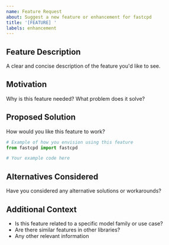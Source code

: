 ```yaml
---
name: Feature Request
about: Suggest a new feature or enhancement for fastcpd
title: '[FEATURE] '
labels: enhancement
---
```


## Feature Description

A clear and concise description of the feature you'd like to see.

## Motivation

Why is this feature needed? What problem does it solve?

## Proposed Solution

How would you like this feature to work?

```python
# Example of how you envision using this feature
from fastcpd import fastcpd

# Your example code here
```

## Alternatives Considered

Have you considered any alternative solutions or workarounds?

## Additional Context

- Is this feature related to a specific model family or use case?
- Are there similar features in other libraries?
- Any other relevant information

